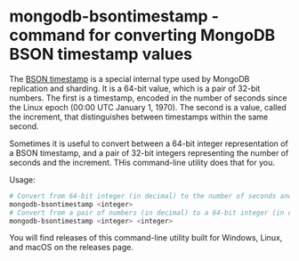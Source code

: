 # mongodb-bsontimestamp - command for converting MongoDB BSON timestamp values

The [BSON timestamp](http://bsonspec.org/spec.html) is a special internal type used by MongoDB replication and sharding. It is a 64-bit value, which is a pair of 32-bit numbers. The first is a timestamp, encoded in the number of seconds since the Linux epoch (00:00 UTC January 1, 1970). The second is a value, called the increment, that distinguishes between timestamps within the same second.

Sometimes it is useful to convert between a 64-bit integer representation of a BSON timestamp, and a pair of 32-bit integers representing the number of seconds and the increment. THis command-line utility does that for you.

Usage:

```bash
# Convert from 64-bit integer (in decimal) to the number of seconds and increment (in decimal)
mongodb-bsontimestamp <integer>
# Convert from a pair of numbers (in decimal) to a 64-bit integer (in decimal) representing the BSON timestamp
mongodb-bsontimestamp <integer> <integer>
```

You will find releases of this command-line utility built for Windows, Linux, and macOS on the releases page. 
